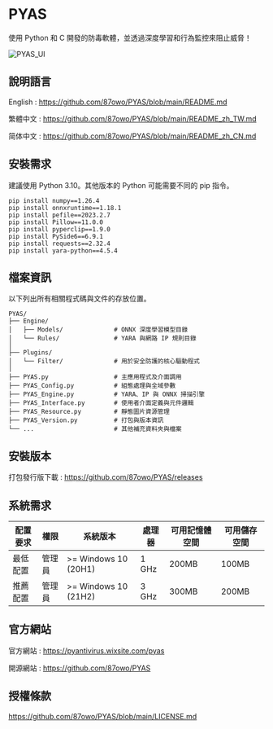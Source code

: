 # PYAS

使用 Python 和 C 開發的防毒軟體，並透過深度學習和行為監控來阻止威脅！

![PYAS_UI](https://github.com/user-attachments/assets/68765836-7272-482f-b8cd-d8ba728d88ab)

## 說明語言

English : https://github.com/87owo/PYAS/blob/main/README.md

繁體中文 : https://github.com/87owo/PYAS/blob/main/README_zh_TW.md

简体中文 : https://github.com/87owo/PYAS/blob/main/README_zh_CN.md

## 安裝需求

建議使用 Python 3.10。其他版本的 Python 可能需要不同的 pip 指令。

```
pip install numpy==1.26.4
pip install onnxruntime==1.18.1
pip install pefile==2023.2.7
pip install Pillow==11.0.0
pip install pyperclip==1.9.0
pip install PySide6==6.9.1
pip install requests==2.32.4
pip install yara-python==4.5.4
```

## 檔案資訊

以下列出所有相關程式碼與文件的存放位置。

```
PYAS/
├── Engine/
│   ├── Models/              # ONNX 深度學習模型目錄
│   └── Rules/               # YARA 與網路 IP 規則目錄
│
├── Plugins/
│   └── Filter/              # 用於安全防護的核心驅動程式
│
├── PYAS.py                  # 主應用程式及介面調用
├── PYAS_Config.py           # 組態處理與全域參數
├── PYAS_Engine.py           # YARA、IP 與 ONNX 掃描引擎
├── PYAS_Interface.py        # 使用者介面定義與元件邏輯
├── PYAS_Resource.py         # 靜態圖片資源管理
├── PYAS_Version.py          # 打包與版本資訊
└── ...                      # 其他補充資料夾與檔案
```

## 安裝版本

打包發行版下載 : https://github.com/87owo/PYAS/releases

## 系統需求

| 配置要求 | 權限 | 系統版本 | 處理器 | 可用記憶體空間 | 可用儲存空間 |
| ------- | ---- | ------- | ------ | ------------ | ----------- |
| 最低配置 | 管理員 | >= Windows 10 (20H1) | 1 GHz | 200MB | 100MB |
| 推薦配置 | 管理員 | >= Windows 10 (21H2) | 3 GHz | 300MB | 200MB |

## 官方網站

官方網站 : https://pyantivirus.wixsite.com/pyas

開源網站 : https://github.com/87owo/PYAS

## 授權條款

https://github.com/87owo/PYAS/blob/main/LICENSE.md
